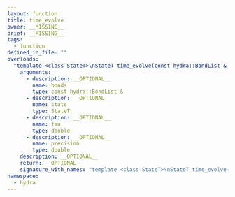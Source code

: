 ```yaml
---
layout: function
title: time_evolve
owner: __MISSING__
brief: __MISSING__
tags:
  - function
defined_in_file: ""
overloads:
  "template <class StateT>\nStateT time_evolve(const hydra::BondList &, StateT, double, double)":
    arguments:
      - description: __OPTIONAL__
        name: bonds
        type: const hydra::BondList &
      - description: __OPTIONAL__
        name: state
        type: StateT
      - description: __OPTIONAL__
        name: tau
        type: double
      - description: __OPTIONAL__
        name: precision
        type: double
    description: __OPTIONAL__
    return: __OPTIONAL__
    signature_with_names: "template <class StateT>\nStateT time_evolve(const hydra::BondList & bonds, StateT state, double tau, double precision)"
namespace:
  - hydra
---
```

